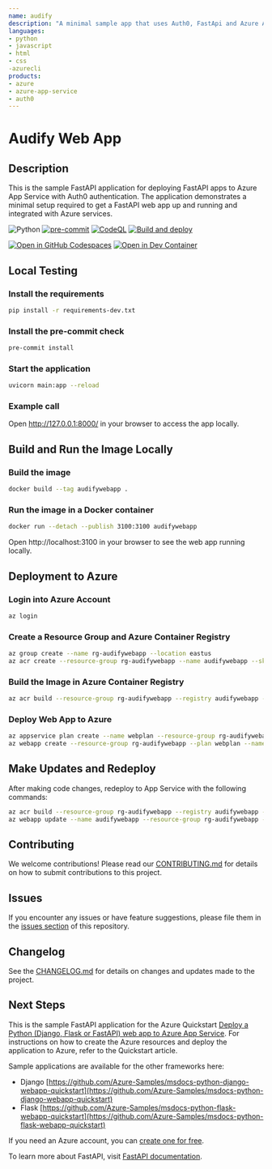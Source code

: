 ```yaml
---
name: audify
description: "A minimal sample app that uses Auth0, FastApi and Azure App Services"
languages:
- python
- javascript
- html
- css
-azurecli
products:
- azure
- azure-app-service
- auth0
---
```


# Audify Web App

## Description
This is the sample FastAPI application for deploying FastAPI apps to Azure App Service with Auth0 authentication. The application demonstrates a minimal setup required to get a FastAPI web app up and running and integrated with Azure services.

![Python](https://img.shields.io/badge/python-3.9+-blue)
[![pre-commit](https://github.com/timkrebs9/AudifyApp/actions/workflows/pre-commit.yml/badge.svg)](https://github.com/timkrebs9/AudifyApp/actions/workflows/pre-commit.yml)
[![CodeQL](https://github.com/timkrebs9/AudifyApp/actions/workflows/codeql.yml/badge.svg)](https://github.com/timkrebs9/AudifyApp/actions/workflows/codeql.yml)
[![Build and deploy](https://github.com/timkrebs9/AudifyApp/actions/workflows/main_audifywebapp.yml/badge.svg)](https://github.com/timkrebs9/AudifyApp/actions/workflows/main_audifywebapp.yml)

[![Open in GitHub Codespaces](https://img.shields.io/static/v1?style=for-the-badge&label=GitHub+Codespaces&message=Open&color=brightgreen&logo=github)](https://codespaces.new/timkrebs9/AudifyApp)
[![Open in Dev Container](https://img.shields.io/static/v1?style=for-the-badge&label=Dev+Containers&message=Open&color=blue&logo=visualstudiocode)](https://vscode.dev/redirect?url=vscode://ms-vscode-remote.remote-containers/cloneInVolume?url=https://github.com/timkrebs9/AudifyApp)

## Local Testing

### Install the requirements
```bash
pip install -r requirements-dev.txt
```

### Install the pre-commit check
```bash
pre-commit install
```

### Start the application
```bash
uvicorn main:app --reload
```

### Example call
Open http://127.0.0.1:8000/ in your browser to access the app locally.

## Build and Run the Image Locally

### Build the image
```bash
docker build --tag audifywebapp .
```

### Run the image in a Docker container
```bash
docker run --detach --publish 3100:3100 audifywebapp
```
Open http://localhost:3100 in your browser to see the web app running locally.

## Deployment to Azure

### Login into Azure Account
```bash
az login
```

### Create a Resource Group and Azure Container Registry
```bash
az group create --name rg-audifywebapp --location eastus
az acr create --resource-group rg-audifywebapp --name audifywebapp --sku Basic --admin-enabled true
```

### Build the Image in Azure Container Registry
```bash
az acr build --resource-group rg-audifywebapp --registry audifywebapp --image audifywebapp:latest .
```

### Deploy Web App to Azure
```bash
az appservice plan create --name webplan --resource-group rg-audifywebapp --sku B1 --is-linux
az webapp create --resource-group rg-audifywebapp --plan webplan --name audifywebapp --deployment-container-image-name audifywebapp.azurecr.io/audifywebapp:latest
```

## Make Updates and Redeploy
After making code changes, redeploy to App Service with the following commands:
```bash
az acr build --resource-group rg-audifywebapp --registry audifywebapp --image audifywebapp:latest .
az webapp update --name audifywebapp --resource-group rg-audifywebapp --docker-registry-server-password <$ACR_PASSWORD> --deployment-container-image-name audifywebapp.azurecr.io/audifywebapp:latest
```

## Contributing
We welcome contributions! Please read our [CONTRIBUTING.md](CONTRIBUTING.md) for details on how to submit contributions to this project.

## Issues
If you encounter any issues or have feature suggestions, please file them in the [issues section](https://github.com/timkrebs9/AudifyApp/issues) of this repository.

## Changelog
See the [CHANGELOG.md](CHANGELOG.md) for details on changes and updates made to the project.

## Next Steps

This is the sample FastAPI application for the Azure Quickstart [Deploy a Python (Django, Flask or FastAPI) web app to Azure App Service](https://docs.microsoft.com/en-us/azure/app-service/quickstart-python). For instructions on how to create the Azure resources and deploy the application to Azure, refer to the Quickstart article.

Sample applications are available for the other frameworks here:
- Django [https://github.com/Azure-Samples/msdocs-python-django-webapp-quickstart](https://github.com/Azure-Samples/msdocs-python-django-webapp-quickstart)
- Flask [https://github.com/Azure-Samples/msdocs-python-flask-webapp-quickstart](https://github.com/Azure-Samples/msdocs-python-flask-webapp-quickstart)

If you need an Azure account, you can [create one for free](https://azure.microsoft.com/en-us/free/).


To learn more about FastAPI, visit [FastAPI documentation](https://fastapi.tiangolo.com/).
